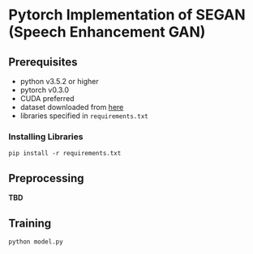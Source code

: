 # Pytorch Implementation of SEGAN (Speech Enhancement GAN)

## Prerequisites

- python v3.5.2 or higher
- pytorch v0.3.0
- CUDA preferred
- dataset downloaded from [here](https://datashare.is.ed.ac.uk/handle/10283/2791)
- libraries specified in `requirements.txt`

### Installing Libraries

`pip install -r requirements.txt`

## Preprocessing

__TBD__

## Training

`python model.py`
